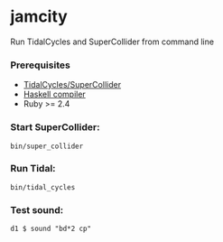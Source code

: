 # jamcity
Run TidalCycles and SuperCollider from command line

### Prerequisites

- [TidalCycles/SuperCollider](https://tidalcycles.org/index.php/Installation)
- [Haskell compiler](https://www.haskell.org/ghc/)
- Ruby >= 2.4


### Start SuperCollider:
```
bin/super_collider
```

### Run Tidal:
```
bin/tidal_cycles
```

### Test sound:
```
d1 $ sound "bd*2 cp"
```
